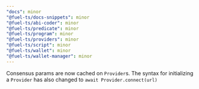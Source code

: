 ```yaml
---
"docs": minor
"@fuel-ts/docs-snippets": minor
"@fuel-ts/abi-coder": minor
"@fuel-ts/predicate": minor
"@fuel-ts/program": minor
"@fuel-ts/providers": minor
"@fuel-ts/script": minor
"@fuel-ts/wallet": minor
"@fuel-ts/wallet-manager": minor
---
```


Consensus params are now cached on `Provider`s. The syntax for initializing a `Provider` has also changed to `await Provider.connect(url)`
